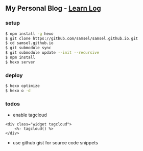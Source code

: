 ## My Personal Blog - [Learn Log](http://samsel.github.io/ "Learn Log")

### setup
```bash
$ npm install -g hexo
$ git clone https://github.com/samsel/samsel.github.io.git
$ cd samsel.github.io
$ git submodule sync
$ git submodule update --init --recursive
$ npm install
$ hexo server
```

### deploy
```bash
$ hexo optimize
$ hexo o -d
```

### todos
* enable tagcloud
```
<div class="widget tagcloud">
	<%- tagcloud() %>
</div>
```
* use github gist for source code snippets